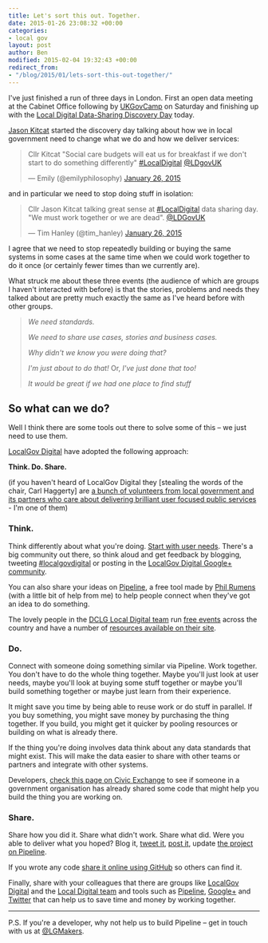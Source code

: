 ```yaml
---
title: Let's sort this out. Together.
date: 2015-01-26 23:08:32 +00:00
categories:
- local gov
layout: post
author: Ben
modified: 2015-02-04 19:32:43 +00:00
redirect_from:
- "/blog/2015/01/lets-sort-this-out-together/"
---
```


I've just finished a run of three days in London. First an open data meeting at the Cabinet Office following by <a href="http://www.ukgovcamp.com/">UKGovCamp</a> on Saturday and finishing up with the <a href="http://www.localdirect.gov.uk/event/data-sharing-discovery-day-london/">Local Digital Data-Sharing Discovery Day</a> today.

<a href="https://twitter.com/jasonkitcat">Jason Kitcat</a> started the discovery day talking about how we in local government need to change what we do and how we deliver services:

<blockquote class="twitter-tweet" lang="en"><p>Cllr Kitcat &quot;Social care budgets will eat us for breakfast if we don&#39;t start to do something differently&quot; <a href="https://twitter.com/hashtag/LocalDigital?src=hash">#LocalDigital</a> <a href="https://twitter.com/LDgovUK">@LDgovUK</a></p>
<p>&mdash; Emily (@emilyphilosophy) <a href="https://twitter.com/emilyphilosophy/status/559658160785727488">January 26, 2015</a></p></blockquote>

and in particular we need to stop doing stuff in isolation:

<blockquote class="twitter-tweet" lang="en"><p>Cllr Jason Kitcat talking great sense at <a href="https://twitter.com/hashtag/LocalDigital?src=hash">#LocalDigital</a> data sharing day. &quot;We must work together or we are dead&quot;. <a href="https://twitter.com/LDgovUK">@LDGovUK</a></p>
<p>&mdash;  Tim Hanley (@tim_hanley) <a href="https://twitter.com/tim_hanley/status/559658149565972482">January 26, 2015</a></p></blockquote>

<script async src="//platform.twitter.com/widgets.js?x26053" charset="utf-8"></script>

I agree that we need to stop repeatedly building or buying the same systems in some cases at the same time when we could work together to do it once (or certainly fewer times than we currently are).

What struck me about these three events (the audience of which are groups I haven't interacted with before) is that the stories, problems and needs they talked about are pretty much exactly the same as I've heard before with other groups.  

> _We need standards._
> 
> _We need to share use cases, stories and business cases._
> 
> _Why didn't we know you were doing that?_
> 
> _I'm just about to do that!_ Or, _I've just done that too!_
> 
> _It would be great if we had one place to find stuff_

## So what can we do?

Well I think there are some tools out there to solve some of this &#8211; we just need to use them.

<a href="http://localgovdigital.info">LocalGov Digital</a> have adopted the following approach:

**Think. Do. Share.**

(if you haven't heard of LocalGov Digital they [stealing the words of the chair, Carl Haggerty] are <a href="http://localgovdigital.info/news/people-passionate-about-local-services/">a bunch of volunteers from local government and its partners who care about delivering brilliant user focused public services</a> - I'm one of them)

### Think.

Think differently about what you're doing. <a href="https://www.gov.uk/design-principles#first">Start with user needs</a>. There's a big community out there, so think aloud and get feedback by blogging, tweeting <a href="https://twitter.com/search?q=%23localgovdigital">#localgovdigital</a> or posting in the <a href="https://plus.google.com/communities/114124478761452023264">LocalGov Digital Google+ community</a>.

You can also share your ideas on <a href="http://pipeline.localgovdigital.info">Pipeline</a>, a free tool made by <a href="http://philrumens.blogspot.co.uk">Phil Rumens</a> (with a little bit of help from me) to help people connect when they've got an idea to do something.

The lovely people in the <a href="http://www.localdirect.gov.uk/about-us/local-digital-campaign/">DCLG Local Digital team</a> run <a href="http://www.localdirect.gov.uk/events/">free events</a> across the country and have a number of <a href="http://www.localdirect.gov.uk/resources/">resources available on their site</a>.

### Do.

Connect with someone doing something similar via Pipeline. Work together. You don't have to do the whole thing together. Maybe you'll just look at user needs, maybe you'll look at buying some stuff together or maybe you'll build something together or maybe just learn from their experience.

It might save you time by being able to reuse work or do stuff in parallel. If you buy something, you might save money by purchasing the thing together. If you build, you might get it quicker by pooling resources or building on what is already there.

If the thing you're doing involves data think about any data standards that might exist. This will make the data easier to share with other teams or partners and integrate with other systems.

Developers, <a href="http://www.civicexchange.eu/developers">check this page on Civic Exchange</a> to see if someone in a government organisation has already shared some code that might help you build the thing you are working on.

### Share.

Share how you did it. Share what didn't work. Share what did. Were you able to deliver what you hoped? Blog it, <a href="https://twitter.com">tweet it</a>, <a href="https://plus.google.com/communities/114124478761452023264">post it</a>, update <a href="http://pipeline.localgovdigital.info">the project on Pipeline</a>.

If you wrote any code <a href="http://localgovdigital.info/localgov-digital-makers/outputs/how-to-share-stuff/">share it online using GitHub</a> so others can find it.

Finally, share with your colleagues that there are groups like <a href="http://localgovdigital.info">LocalGov Digital</a> and the <a href="http://www.localdirect.gov.uk/about-us/local-digital-campaign/">Local Digital team</a> and tools such as <a href="http://pipeline.localgovdigital.info">Pipeline</a>, <a href="https://plus.google.com/communities/114124478761452023264">Google+</a> and <a href="https://twitter.com/LocalGovDigital">Twitter</a> that can help us to save time and money by working together.

* * *

P.S. If you're a developer, why not help us to build Pipeline &#8211; get in touch with us at <a href="https://twitter.com/LGMakers">@LGMakers</a>.
